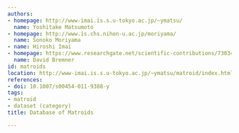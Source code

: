 ```yaml
---
authors:
- homepage: http://www-imai.is.s.u-tokyo.ac.jp/~ymatsu/
  name: Yoshitake Matsumoto
- homepage: http://www.is.chs.nihon-u.ac.jp/moriyama/
  name: Sonoko Moriyama
- name: Hiroshi Imai
- homepage: https://www.researchgate.net/scientific-contributions/7303453_David_Bremner
  name: David Bremner
id: matroids
location: http://www-imai.is.s.u-tokyo.ac.jp/~ymatsu/matroid/index.html
references:
- doi: 10.1007/s00454-011-9388-y
tags:
- matroid
- dataset (category)
title: Database of Matroids

---
```


